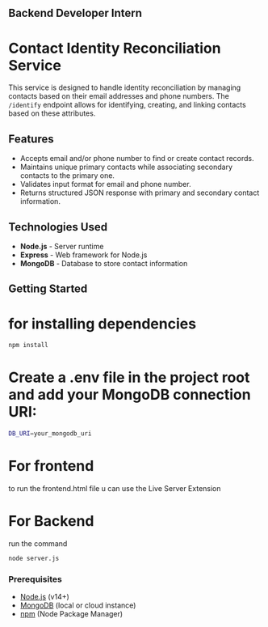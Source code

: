 
## Backend Developer Intern
# Contact Identity Reconciliation Service

This service is designed to handle identity reconciliation by managing contacts based on their email addresses and phone numbers. The `/identify` endpoint allows for identifying, creating, and linking contacts based on these attributes.

## Features
- Accepts email and/or phone number to find or create contact records.
- Maintains unique primary contacts while associating secondary contacts to the primary one.
- Validates input format for email and phone number.
- Returns structured JSON response with primary and secondary contact information.

## Technologies Used

- **Node.js** - Server runtime
- **Express** - Web framework for Node.js
- **MongoDB** - Database to store contact information

## Getting Started

# for installing dependencies 
```bash
npm install
```

# Create a .env file in the project root and add your MongoDB connection URI:

```bash
DB_URI=your_mongodb_uri
```
# For frontend

to run the frontend.html file u can use the Live Server Extension

# For Backend

run the command

```bash
node server.js
```

### Prerequisites

- [Node.js](https://nodejs.org/) (v14+)
- [MongoDB](https://www.mongodb.com/) (local or cloud instance)
- [npm](https://www.npmjs.com/) (Node Package Manager)





